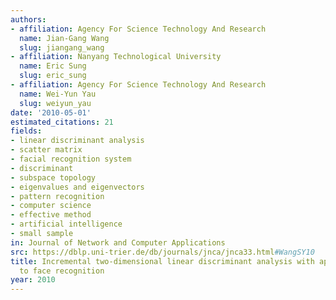 ```yaml
---
authors:
- affiliation: Agency For Science Technology And Research
  name: Jian-Gang Wang
  slug: jiangang_wang
- affiliation: Nanyang Technological University
  name: Eric Sung
  slug: eric_sung
- affiliation: Agency For Science Technology And Research
  name: Wei-Yun Yau
  slug: weiyun_yau
date: '2010-05-01'
estimated_citations: 21
fields:
- linear discriminant analysis
- scatter matrix
- facial recognition system
- discriminant
- subspace topology
- eigenvalues and eigenvectors
- pattern recognition
- computer science
- effective method
- artificial intelligence
- small sample
in: Journal of Network and Computer Applications
src: https://dblp.uni-trier.de/db/journals/jnca/jnca33.html#WangSY10
title: Incremental two-dimensional linear discriminant analysis with applications
  to face recognition
year: 2010
---
```

